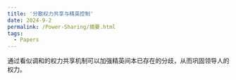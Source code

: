 ```yaml
---
title: '分散权力共享与精英控制'
date: 2024-9-2
permalink: /Power-Sharing/摘要.html
tags:
  - Papers
---
```


通过看似调和的权力共享机制可以加强精英间本已存在的分歧，从而巩固领导人的权力。